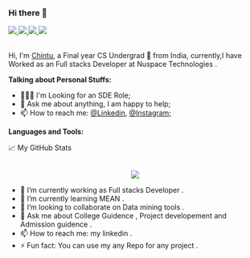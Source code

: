 ### Hi there 👋
<!-- <img src="https://i.pinimg.com/originals/18/a4/94/18a4949fc9c8067172d3b96e302e7097.gif" width="100%" height="400px"/> -->

<!-- ### Hey there <img src="https://media.giphy.com/media/hvRJCLFzcasrR4ia7z/giphy.gif" width="25px"> -->

<div>
  <a href="https://www.linkedin.com/in/chintu-stacks-780819169/">
  <img src="https://img.icons8.com/fluent/48/000000/linkedin.png"/>
</a>

<a href="https://www.instagram.com/chintustacks/">
 <img src="https://img.icons8.com/color/48/000000/instagram-new--v1.png"/>
</a>
<a href="https://twitter.com/home?lang=en">
  <img src="https://img.icons8.com/fluent/48/000000/twitter.png"/>
</a>
<a href="https://www.youtube.com/channel/UCMQc1oRA8ocvuAHIckcB7ZA">
  <img src="https://img.icons8.com/color/48/000000/youtube-play.png"/>
</a>
</div>

<br/>

Hi, I'm [Chintu](https://github.com/chintustacks), a Final year CS Undergrad 🚀 from India, currently,I have Worked as an Full stacks Developer at Nuspace Technologies .

**Talking about Personal Stuffs:**

- 👨🏽‍💻 I'm Looking for an SDE Role; 
- 💬 Ask me about anything, I am happy to help;
- 📫 How to reach me: [@Linkedin](https://www.linkedin.com/in/chintu-stacks-780819169/), [@Instagram](https://www.instagram.com/chintustacks/);


**Languages and Tools:**  



<summary>📈 My GitHub Stats</summary>
<br>

<p align="center"><img align="center" src="https://github-readme-stats.vercel.app/api?username=chinurstacks)](https://github.com/anuraghazra/github-readme-stats" /></p>




- 🔭 I’m currently working as Full stacks Developer .
- 🌱 I’m currently learning MEAN .
- 👯 I’m looking to collaborate on Data mining tools .
- 💬 Ask me about College Guidence , Project developement and Admission guidence  .
- 📫 How to reach me: my linkedin .
- ⚡ Fun fact: You can use my any Repo for any project .

